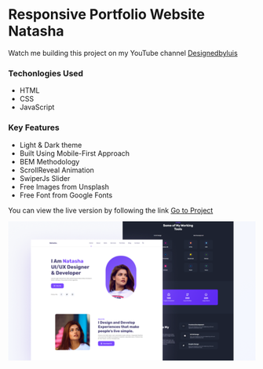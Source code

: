 # Responsive Portfolio Website Natasha

Watch me building this project on my YouTube channel [Designedbyluis](https://youtu.be/PWvasbJEuQI)

### Techonlogies Used

- HTML
- CSS
- JavaScript

### Key Features

- Light & Dark theme
- Built Using Mobile-First Approach
- BEM Methodology
- ScrollReveal Animation
- SwiperJs Slider
- Free Images from Unsplash
- Free Font from Google Fonts 

You can view the live version by following the link [Go to Project](https://luissitoe.github.io/responsive-personal-portfolio-website-natasha/)  

![preview img](/preview.png)
